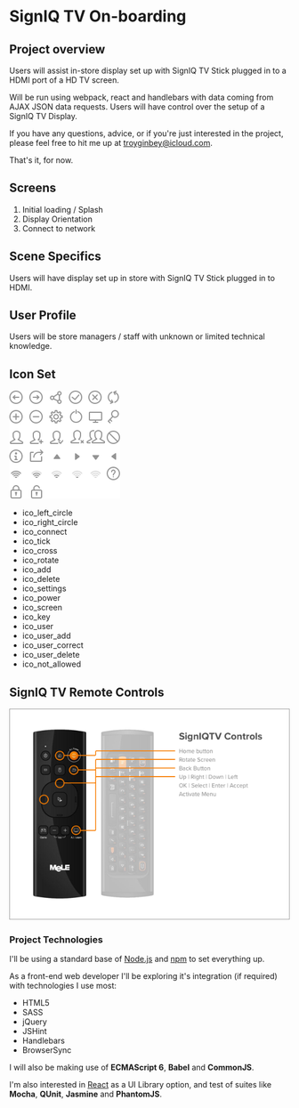 # SignIQ TV On-boarding #
## Project overview ##
Users will assist in-store display set up with SignIQ TV Stick plugged in to a HDMI port of a HD TV screen.

Will be run using webpack, react and handlebars with data coming from AJAX JSON data requests.
Users will have control over the setup of a SignIQ TV Display.

If you have any questions, advice, or if you're just interested in the project, please feel free to hit me up at [troyginbey@icloud.com](troyginbey@icloud.com).

That's it, for now.

## Screens ##

1. Initial loading / Splash
2. Display Orientation
3. Connect to network

## Scene Specifics ##

Users will have display set up in store with SignIQ TV Stick plugged in to HDMI.

## User Profile ##

Users will be store managers / staff with unknown or limited technical knowledge.

## Icon Set ##

![SignIQ TV Icons](https://github.com/itroy/signiq-ob/blob/master/images/Icons.png?raw=true "SignIQ TV Icons")

- ico_left_circle
- ico_right_circle
- ico_connect
- ico_tick
- ico_cross
- ico_rotate
- ico_add
- ico_delete
- ico_settings
- ico_power
- ico_screen
- ico_key
- ico_user
- ico_user_add
- ico_user_correct
- ico_user_delete
- ico_not_allowed

## SignIQ TV Remote Controls ##

![SignIQ TV Controls](https://github.com/itroy/signiq-ob/blob/master/images/signig_tv_controls.png?raw=true "SignIQ TV Controls")

### Project Technologies ###
I'll be using a standard base of [Node.js](https://nodejs.org/ "Node.js") and [npm](https://www.npmjs.com/ "npm") to set everything up.

As a front-end web developer I'll be exploring it's integration (if required) with technologies I use most:
- HTML5
- SASS
- jQuery
- JSHint
- Handlebars
- BrowserSync

I will also be making use of **ECMAScript 6**, **Babel** and **CommonJS**.

I'm also interested in [React](https://facebook.github.io/react/) as a UI Library option, and test of suites like **Mocha**, **QUnit**, **Jasmine** and **PhantomJS**.
